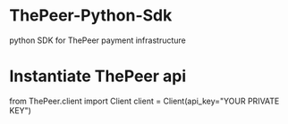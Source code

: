 # ThePeer-Python-Sdk
python SDK for ThePeer payment infrastructure

# Instantiate ThePeer api

from ThePeer.client import Client
client = Client(api_key="YOUR PRIVATE KEY")
